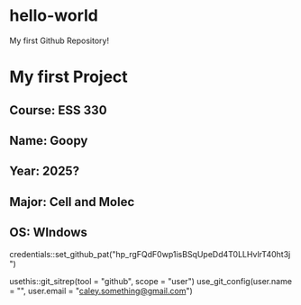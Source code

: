 # hello-world
My first Github Repository!
# My first Project
## **Course**: ESS 330
## **Name**: Goopy
## **Year**: 2025?
## **Major**: Cell and Molec
## **OS**: WIndows
credentials::set_github_pat("hp_rgFQdF0wp1isBSqUpeDd4T0LLHvlrT40ht3j")

usethis::git_sitrep(tool = "github", scope = "user")
use_git_config(user.name = "<Caley->", user.email = "<caley.something@gmail.com>")


